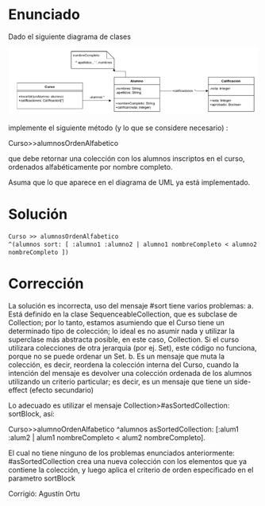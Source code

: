 # Enunciado

Dado el siguiente diagrama de clases

![UML](Pregunta1.png)

implemente el siguiente método (y lo que se considere necesario) :

Curso>>alumnosOrdenAlfabetico

que debe retornar una colección con los alumnos inscriptos en el curso, ordenados alfabéticamente por nombre completo.

Asuma que lo que aparece en el diagrama de UML ya está implementado.

# Solución

```smalltalk
Curso >> alumnosOrdenAlfabetico
^(alumnos sort: [ :alumno1 :alumno2 | alumno1 nombreCompleto < alumno2 nombreCompleto ])
```

# Corrección

La solución es incorrecta, uso del mensaje #sort tiene varios problemas:
   a. Está definido en la clase SequenceableCollection, que es subclase de Collection; por lo tanto, estamos asumiendo que el Curso tiene un determinado tipo de colección; lo ideal es no asumir nada y utilizar la superclase más abstracta posible, en este caso, Collection. Si el curso utilizara colecciones de otra jerarquia (por ej. Set), este código no funciona, porque no se puede ordenar un Set.
   b. Es un mensaje que muta la colección, es decir, reordena la colección interna del Curso, cuando la intención del mensaje es devolver una colección ordenada de los alumnos utilizando un criterio particular; es decir, es un mensaje que tiene un side-effect (efecto secundario)

Lo adecuado es utilizar el mensaje Collection>#asSortedCollection: sortBlock, así:

Curso>>alumnoOrdenAlfabetico
    ^alumnos asSortedCollection: [:alum1 :alum2 | alum1 nombreCompleto < alum2 nombreCompleto].

El cual no tiene ninguno de los problemas enunciados anteriormente: #asSortedCollection crea una nueva colección con los elementos que ya contiene la colección, y luego aplica el criterio de orden especificado en el parametro sortBlock

Corrigió: Agustín Ortu